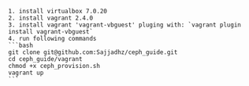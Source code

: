     1. install virtualbox 7.0.20
    2. install vagrant 2.4.0
    3. install vagrant 'vagrant-vbguest' pluging with: `vagrant plugin install vagrant-vbguest`
    4. run following commands
    ```bash
    git clone git@github.com:Sajjadhz/ceph_guide.git
    cd ceph_guide/vagrant
    chmod +x ceph_provision.sh
    vagrant up
    ```